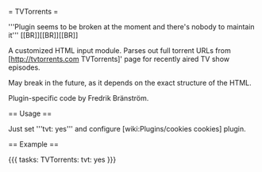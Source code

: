 = TVTorrents =

'''Plugin seems to be broken at the moment and there's nobody to maintain it'''
[[BR]][[BR]][[BR]]

A customized HTML input module. Parses out full torrent URLs from [http://tvtorrents.com TVTorrents]' page for recently aired TV show episodes.

May break in the future, as it depends on the exact structure of the HTML.

Plugin-specific code by Fredrik Bränström.

== Usage ==

Just set '''tvt: yes''' and configure [wiki:Plugins/cookies cookies] plugin.

== Example ==

{{{
tasks:
  TVTorrents:
    tvt: yes
}}}
